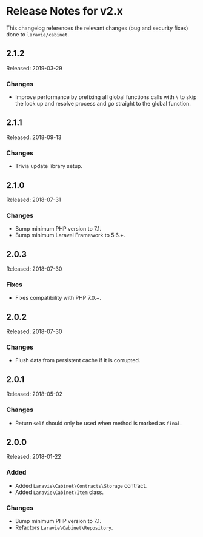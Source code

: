 # Release Notes for v2.x

This changelog references the relevant changes (bug and security fixes) done to `laravie/cabinet`.

## 2.1.2

Released: 2019-03-29

### Changes

* Improve performance by prefixing all global functions calls with `\` to skip the look up and resolve process and go straight to the global function.

## 2.1.1

Released: 2018-09-13

### Changes

* Trivia update library setup.

## 2.1.0

Released: 2018-07-31

### Changes

* Bump minimum PHP version to 7.1.
* Bump minimum Laravel Framework to 5.6.+.

## 2.0.3

Released: 2018-07-30

### Fixes

* Fixes compatibility with PHP 7.0.+.

## 2.0.2

Released: 2018-07-30

### Changes

* Flush data from persistent cache if it is corrupted.

## 2.0.1

Released: 2018-05-02

### Changes

* Return `self` should only be used when method is marked as `final`.

## 2.0.0

Released: 2018-01-22

### Added

* Added `Laravie\Cabinet\Contracts\Storage` contract.
* Added `Laravie\Cabinet\Item` class.

### Changes

* Bump minimum PHP version to 7.1.
* Refactors `Laravie\Cabinet\Repository`.
